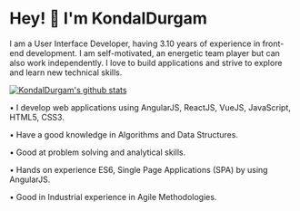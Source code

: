 **<h1>Hey! 👋 I'm KondalDurgam </h1>**
I am a User Interface Developer, having 3.10 years of experience in front-end development.
I am self-motivated, an energetic team player but can also work independently. I love to
build applications and strive to explore and learn new technical skills.


[![KondalDurgam's github stats ](https://github-readme-stats.vercel.app/api?username=kondalraodurgam)](https://github.com/kondalraodurgam?tab=stars)

• I develop web applications using AngularJS, ReactJS, VueJS, JavaScript, HTML5, CSS3.

• Have a good knowledge in Algorithms and Data Structures.

• Good at problem solving and analytical skills.

• Hands on experience ES6, Single Page Applications (SPA) by using AngularJS.

• Good in Industrial experience in Agile Methodologies.

